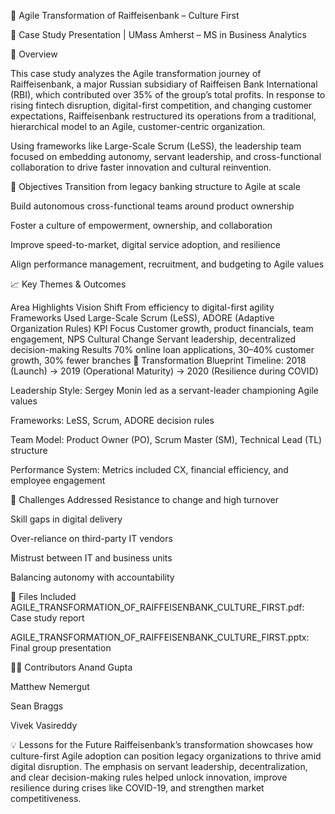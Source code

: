 
🏦 Agile Transformation of Raiffeisenbank – Culture First

📘 Case Study Presentation | UMass Amherst – MS in Business Analytics

📌 Overview

This case study analyzes the Agile transformation journey of Raiffeisenbank, a major Russian subsidiary of Raiffeisen Bank International (RBI), which contributed over 35% of the group’s total profits. In response to rising fintech disruption, digital-first competition, and changing customer expectations, Raiffeisenbank restructured its operations from a traditional, hierarchical model to an Agile, customer-centric organization.

Using frameworks like Large-Scale Scrum (LeSS), the leadership team focused on embedding autonomy, servant leadership, and cross-functional collaboration to drive faster innovation and cultural reinvention.

🎯 Objectives
Transition from legacy banking structure to Agile at scale

Build autonomous cross-functional teams around product ownership

Foster a culture of empowerment, ownership, and collaboration

Improve speed-to-market, digital service adoption, and resilience

Align performance management, recruitment, and budgeting to Agile values

📈 Key Themes & Outcomes

Area	Highlights
Vision Shift	From efficiency to digital-first agility
Frameworks Used	Large-Scale Scrum (LeSS), ADORE (Adaptive Organization Rules)
KPI Focus	Customer growth, product financials, team engagement, NPS
Cultural Change	Servant leadership, decentralized decision-making
Results	70% online loan applications, 30–40% customer growth, 30% fewer branches
🧱 Transformation Blueprint
Timeline: 2018 (Launch) → 2019 (Operational Maturity) → 2020 (Resilience during COVID)

Leadership Style: Sergey Monin led as a servant-leader championing Agile values

Frameworks: LeSS, Scrum, ADORE decision rules

Team Model: Product Owner (PO), Scrum Master (SM), Technical Lead (TL) structure

Performance System: Metrics included CX, financial efficiency, and employee engagement

🔧 Challenges Addressed
Resistance to change and high turnover

Skill gaps in digital delivery

Over-reliance on third-party IT vendors

Mistrust between IT and business units

Balancing autonomy with accountability

📁 Files Included
AGILE_TRANSFORMATION_OF_RAIFFEISENBANK_CULTURE_FIRST.pdf: Case study report

AGILE_TRANSFORMATION_OF_RAIFFEISENBANK_CULTURE_FIRST.pptx: Final group presentation

👨‍💼 Contributors
Anand Gupta

Matthew Nemergut

Sean Braggs

Vivek Vasireddy

💡 Lessons for the Future
Raiffeisenbank’s transformation showcases how culture-first Agile adoption can position legacy organizations to thrive amid digital disruption. The emphasis on servant leadership, decentralization, and clear decision-making rules helped unlock innovation, improve resilience during crises like COVID-19, and strengthen market competitiveness.


